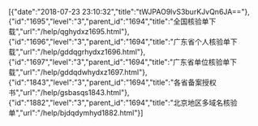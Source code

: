 [{"date":"2018-07-23 23:10:32","title":"tWJPAO9lvS3burKJvQn6JA=="},{"id":"1695","level":"3","parent_id":"1694","title":"全国核验单下载","url":"/help/qghydxz1695.html"},{"id":"1696","level":"3","parent_id":"1694","title":"广东省个人核验单下载","url":"/help/gddqgrhydxz1696.html"},{"id":"1697","level":"3","parent_id":"1694","title":"广东省单位核验单下载","url":"/help/gddqdwhydxz1697.html"},{"id":"1843","level":"3","parent_id":"1694","title":"各省备案授权书","url":"/help/gsbasqs1843.html"},{"id":"1882","level":"3","parent_id":"1694","title":"北京地区多域名核验单","url":"/help/bjdqdymhyd1882.html"}]